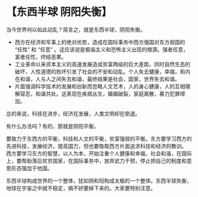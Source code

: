 # 【东西半球 阴阳失衡】

当今世界何以如此动乱？简言之，就是东西半球，阴阳失衡。
- 西方在经济和军事上的绝对优势，造成在国际事务中西方强国对东方弱国的 “任性” 和 “任意” 。这应该说是极端主义和恐怖主义出现的根源。强者任意，富者任性，终结恶果。
- 工业革命以来资本主义的高速发展造成贫富两级的巨大差距，同时自然生态的破坏，人性道德的败坏引发了社会的不安和动乱。个人失去健康，幸福，和内在和谐，人与人之间失去和谐，最终结果是社会，国家，世界失去和谐。
- 片面强调科学技术的发展和创新而忽略人文艺术，人的身心健康，人的互相理解容忍，和谐共处。这表现在疾病丛生，婚姻破裂，家庭离散，暴力犯罪增加。

总的来说，科技在进步，经济在发展，人类文明却在倒退。

有什么办法吗？有的，那就是阴阳平衡。

要致力于东西方的平衡，科技和人文的平衡，贫富强弱的平衡。东方要学习西方的先进科技，发展经济，提高国力，但也要吸取西方片面追求科技和经济的教训。
西方要学习东方的智慧，以人为本，开始注重个人健康和幸福，社会和谐，在国际上，要帮助落后贫穷国家，在国际事务中，放弃武力干预，停止把自己的制度和意思形态强加于他国。

东西半球构成世界的一个整体，犹如阴和阳构成太极的一个整体。东西半球失衡，地球在宇宙之中就不稳定，搞不好要掉下来的。大家要特别注意。
